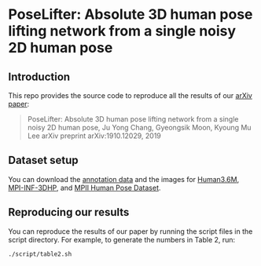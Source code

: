 # PoseLifter: Absolute 3D human pose lifting network from a single noisy 2D human pose

## Introduction
This repo provides the source code to reproduce all the results of our [arXiv paper](https://arxiv.org/abs/1910.12029):

> PoseLifter: Absolute 3D human pose lifting network from a single noisy 2D human pose,
> Ju Yong Chang, Gyeongsik Moon, Kyoung Mu Lee
> arXiv preprint arXiv:1910.12029, 2019

## Dataset setup
You can download the [annotation data](https://drive.google.com/open?id=1ldmoS7h49Ww-4pdAMTtdFmpoyz9nwSKV) and the images for [Human3.6M](https://drive.google.com/open?id=1A_cRrGaUjFRywECQR0Sn7AMWU6LSeLkc), [MPI-INF-3DHP](https://drive.google.com/open?id=1IxxGvFVgJ52JF1emEfjxOQoIQvBIhlxU), and [MPII Human Pose Dataset](http://human-pose.mpi-inf.mpg.de/).

## Reproducing our results
You can reproduce the results of our paper by running the script files in the script directory. For example, to generate the numbers in Table 2, run:
```bash
./script/table2.sh
```

